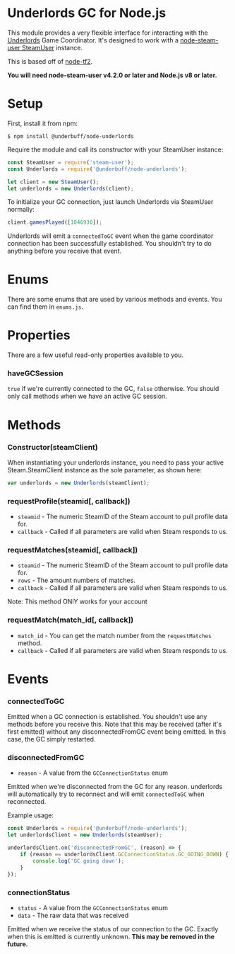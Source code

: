 # Underlords GC for Node.js

This module provides a very flexible interface for interacting with the [Underlords](http://store.steampowered.com/app/1046930)
Game Coordinator. It's designed to work with a
[node-steam-user SteamUser](https://github.com/DoctorMcKay/node-steam-user) instance.

This is based off of [node-tf2](https://github.com/DoctorMcKay/node-tf2).

**You will need node-steam-user v4.2.0 or later and Node.js v8 or later.**

# Setup

First, install it from npm:

	$ npm install @underbuff/node-underlords

Require the module and call its constructor with your SteamUser instance:

```js
const SteamUser = require('steam-user');
const Underlords = require('@underbuff/node-underlords');

let client = new SteamUser();
let underlords = new Underlords(client);
```

To initialize your GC connection, just launch Underlords via SteamUser normally:

```js
client.gamesPlayed([1046930]);
```

Underlords will emit a `connectedToGC` event when the game coordinator connection has been successfully
established. You shouldn't try to do anything before you receive that event.

# Enums

There are some enums that are used by various methods and events. You can find them in `enums.js`.

# Properties

There are a few useful read-only properties available to you.

### haveGCSession

`true` if we're currently connected to the GC, `false` otherwise. You should only call methods when we have an active GC session.

# Methods

### Constructor(steamClient)

When instantiating your underlords instance, you need to pass your active Steam.SteamClient instance as the sole parameter, as shown here:

```js
var underlords = new Underlords(steamClient);
```

### requestProfile(steamid[, callback])
- `steamid` - The numeric SteamID of the Steam account to pull profile data for.
- `callback` - Called if all parameters are valid when Steam responds to us.

### requestMatches(steamid[, callback])
- `steamid` - The numeric SteamID of the Steam account to pull profile data for.
- `rows` - The amount numbers of matches.
- `callback` - Called if all parameters are valid when Steam responds to us.

Note: This method ONlY works for your account

### requestMatch(match_id[, callback])
- `match_id` - You can get the match number from the `requestMatches` method.
- `callback` - Called if all parameters are valid when Steam responds to us.

# Events

### connectedToGC

Emitted when a GC connection is established. You shouldn't use any methods before you receive this. Note that this may be received (after it's first emitted) without any disconnectedFromGC event being emitted. In this case, the GC simply restarted.

### disconnectedFromGC
- `reason` - A value from the `GCConnectionStatus` enum

Emitted when we're disconnected from the GC for any reason. underlords will automatically try to reconnect and will emit `connectedToGC` when reconnected.

Example usage:

```js
const Underlords = require('@underbuff/node-underlords');
let underlordsClient = new Underlords(steamUser);

underlordsClient.on('disconnectedFromGC', (reason) => {
    if (reason == underlordsClient.GCConnectionStatus.GC_GOING_DOWN) {
        console.log('GC going down');    
    }
});
```

### connectionStatus
- `status` - A value from the `GCConnectionStatus` enum
- `data` - The raw data that was received

Emitted when we receive the status of our connection to the GC. Exactly when this is emitted is currently unknown. **This may be removed in the future.**
